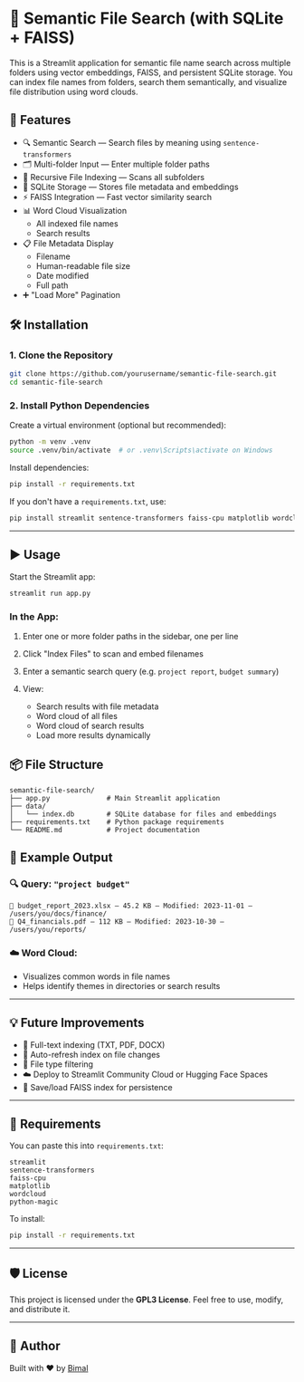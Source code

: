 # 📁 Semantic File Search (with SQLite + FAISS)

This is a Streamlit application for semantic file name search across multiple folders using vector embeddings, FAISS, and persistent SQLite storage.
You can index file names from folders, search them semantically, and visualize file distribution using word clouds.

## 🚀 Features

- 🔍 Semantic Search — Search files by meaning using `sentence-transformers`
- 🗂️ Multi-folder Input — Enter multiple folder paths
- 🔁 Recursive File Indexing — Scans all subfolders
- 💾 SQLite Storage — Stores file metadata and embeddings
- ⚡ FAISS Integration — Fast vector similarity search
- 📊 Word Cloud Visualization
  - All indexed file names
  - Search results
- 📋 File Metadata Display
  - Filename
  - Human-readable file size
  - Date modified
  - Full path
- ➕ "Load More" Pagination


## 🛠️ Installation

### 1. Clone the Repository

```bash
git clone https://github.com/yourusername/semantic-file-search.git
cd semantic-file-search
````

### 2. Install Python Dependencies

Create a virtual environment (optional but recommended):

```bash
python -m venv .venv
source .venv/bin/activate  # or .venv\Scripts\activate on Windows
```

Install dependencies:

```bash
pip install -r requirements.txt
```

If you don't have a `requirements.txt`, use:

```bash
pip install streamlit sentence-transformers faiss-cpu matplotlib wordcloud python-magic
```

---

## ▶️ Usage

Start the Streamlit app:

```bash
streamlit run app.py
```

### In the App:

1. Enter one or more folder paths in the sidebar, one per line
2. Click "Index Files" to scan and embed filenames
3. Enter a semantic search query (e.g. `project report`, `budget summary`)
4. View:

   * Search results with file metadata
   * Word cloud of all files
   * Word cloud of search results
   * Load more results dynamically

## 📦 File Structure

```
semantic-file-search/
├── app.py              # Main Streamlit application
├── data/
│   └── index.db        # SQLite database for files and embeddings
├── requirements.txt    # Python package requirements
└── README.md           # Project documentation
```

## 📄 Example Output

### 🔍 Query: `"project budget"`

```
📄 budget_report_2023.xlsx — 45.2 KB — Modified: 2023-11-01 — /users/you/docs/finance/
📄 Q4_financials.pdf — 112 KB — Modified: 2023-10-30 — /users/you/reports/
```

### ☁️ Word Cloud:

* Visualizes common words in file names
* Helps identify themes in directories or search results

---

## 💡 Future Improvements

* 🧾 Full-text indexing (TXT, PDF, DOCX)
* 🔄 Auto-refresh index on file changes
* 📂 File type filtering
* ☁️ Deploy to Streamlit Community Cloud or Hugging Face Spaces
* 💾 Save/load FAISS index for persistence

---

## 🧾 Requirements

You can paste this into `requirements.txt`:

```
streamlit
sentence-transformers
faiss-cpu
matplotlib
wordcloud
python-magic
```

To install:

```bash
pip install -r requirements.txt
```

---

## 🛡️ License

This project is licensed under the **GPL3 License**. Feel free to use, modify, and distribute it.

---

## 🙋 Author

Built with ❤️ by [Bimal](https://github.com/bimalendu)
